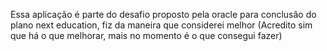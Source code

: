 Essa aplicação é parte do desafio proposto pela oracle para conclusão do plano next education, fiz da maneira que considerei melhor (Acredito sim que há o que melhorar, mais no momento é o que consegui fazer)
